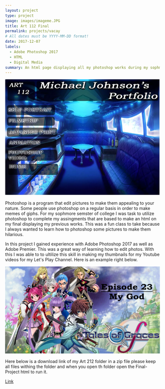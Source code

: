 ```yaml
---
layout: project
type: project
image: images/imageme.JPG
title: Art 112 Final
permalink: projects/vacay
# All dates must be YYYY-MM-DD format!
date: 2017-12-07
labels:
  - Adobe Photoshop 2017
  - HTML
  - Digital Media
summary: An html page displaying all my photoshop works during my sophmore sememster taking Art 212.
---
```


<img class="ui medium right floated rounded image" src="../images/artfinal.JPG">

Photoshop is a program that edit pictures to make them appealing to your nature. Some people use photoshop on a regular basis in order to make memes of giphs. For my sophmore semster of college I was task to utilize photoshop to complete my assingments that are based to make an html on my final displaying my previous works. This was a fun class to take because I always wanted to learn how to photoshop some pictures to make them hilarious. 



In this project I gained experience with Adobe Photoshop 2017 as well as Adobe Premier. This was a great way of learning how to edit photos. With this I was able to to ultilize this skill in making my thumbnails for my Youtube videos for my Let's Play Channel. Here is an example right below.   
 
<img class="ui huge centered image" src="../images/thumbnail.jpg">


Here below is a download link of my Art 212 folder in a zip file please keep all files withing the folder and when you open th folder open the Final-Project html to run it.

[Link](https://drive.google.com/file/d/12-3L_CZuE10hS-V_G36m2Vz3l5I72EWG/view?usp=sharing)
